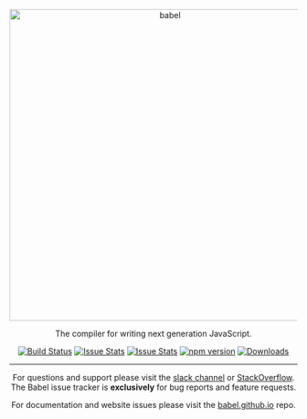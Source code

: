 <p align="center">
  <a href="https://babeljs.io/">
    <img alt="babel" src="https://raw.githubusercontent.com/babel/logo/master/logo.png" width="546">
  </a>
</p>

<p align="center">
  The compiler for writing next generation JavaScript.
</p>

<p align="center">
  <a href="https://travis-ci.org/babel/babel"><img alt="Build Status" src="https://img.shields.io/travis/babel/babel.svg?style=flat"></a>
  <a href="http://issuestats.com/github/babel/babel"><img alt="Issue Stats" src="http://issuestats.com/github/babel/babel/badge/pr?style=flat"></a>
  <a href="http://issuestats.com/github/babel/babel"><img alt="Issue Stats" src="http://issuestats.com/github/babel/babel/badge/issue?style=flat"></a>
  <a href="http://badge.fury.io/js/babel-core"><img alt="npm version" src="https://badge.fury.io/js/babel-core.svg"></a>
  <a href="https://npmjs.org/package/babel-core"><img alt="Downloads" src="http://img.shields.io/npm/dm/babel-core.svg"></a>
</p>

----

<p align="center">
  For questions and support please visit the <a href="https://babel-slack.herokuapp.com">slack channel</a> or <a href="http://stackoverflow.com/questions/tagged/babeljs">StackOverflow</a>. The Babel issue tracker is <strong>exclusively</strong> for bug reports and feature requests.
</p>

<p align="center">
  For documentation and website issues please visit the <a href="https://github.com/babel/babel.github.io">babel.github.io</a> repo.
</p>
